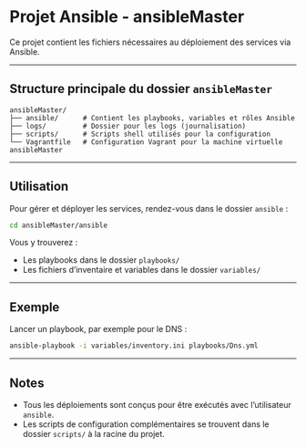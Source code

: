 # Projet Ansible - ansibleMaster

Ce projet contient les fichiers nécessaires au déploiement des services via Ansible.

---

## Structure principale du dossier `ansibleMaster`

```
ansibleMaster/
├── ansible/      # Contient les playbooks, variables et rôles Ansible
├── logs/         # Dossier pour les logs (journalisation)
├── scripts/      # Scripts shell utilisés pour la configuration
└── Vagrantfile   # Configuration Vagrant pour la machine virtuelle ansibleMaster
````

---

## Utilisation

Pour gérer et déployer les services, rendez-vous dans le dossier `ansible` :

```bash
cd ansibleMaster/ansible
````

Vous y trouverez :

* Les playbooks dans le dossier `playbooks/`
* Les fichiers d’inventaire et variables dans le dossier `variables/`

---

## Exemple

Lancer un playbook, par exemple pour le DNS :

```bash
ansible-playbook -i variables/inventory.ini playbooks/Dns.yml
```

---

## Notes

* Tous les déploiements sont conçus pour être exécutés avec l’utilisateur `ansible`.
* Les scripts de configuration complémentaires se trouvent dans le dossier `scripts/` à la racine du projet.
